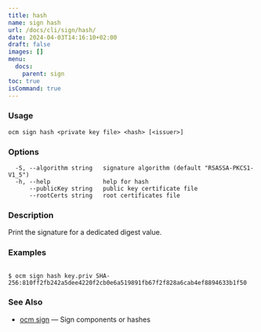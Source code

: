 ```yaml
---
title: hash
name: sign hash
url: /docs/cli/sign/hash/
date: 2024-04-03T14:16:10+02:00
draft: false
images: []
menu:
  docs:
    parent: sign
toc: true
isCommand: true
---
```

### Usage

```
ocm sign hash <private key file> <hash> [<issuer>]
```

### Options

```
  -S, --algorithm string   signature algorithm (default "RSASSA-PKCS1-V1_5")
  -h, --help               help for hash
      --publicKey string   public key certificate file
      --rootCerts string   root certificates file
```

### Description


Print the signature for a dedicated digest value.
	

### Examples

```

$ ocm sign hash key.priv SHA-256:810ff2fb242a5dee4220f2cb0e6a519891fb67f2f828a6cab4ef8894633b1f50

```

### See Also

* [ocm sign](/docs/cli/sign)	 &mdash; Sign components or hashes


